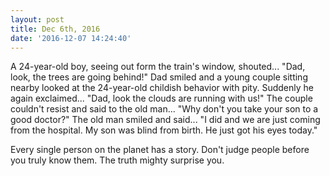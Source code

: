 ```yaml
---
layout: post
title: Dec 6th, 2016
date: '2016-12-07 14:24:40'
---
```


A 24-year-old boy, seeing out form the train's window, shouted... "Dad, look, the trees are going behind!" Dad smiled and a young couple sitting nearby looked at the 24-year-old childish behavior with pity. Suddenly he again exclaimed... "Dad, look the clouds are running with us!" The couple couldn't resist and said to the old man... "Why don't you take your son to a good doctor?" The old man smiled and said... "I did and we are just coming from the hospital. My son was blind from birth. He just got his eyes today."

Every single person on the planet has a story. Don't judge people before you truly know them. The truth mighty surprise you. 